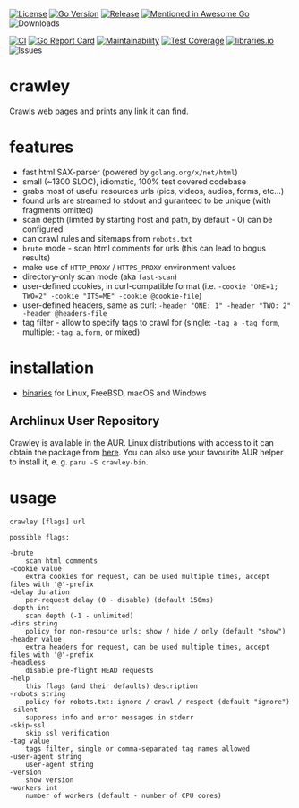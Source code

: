 [![License](https://img.shields.io/badge/license-MIT%20License-blue.svg)](https://github.com/s0rg/crawley/blob/main/LICENSE)
[![Go Version](https://img.shields.io/github/go-mod/go-version/s0rg/crawley)](go.mod)
[![Release](https://img.shields.io/github/v/release/s0rg/crawley)](https://github.com/s0rg/crawley/releases/latest)
[![Mentioned in Awesome Go](https://awesome.re/mentioned-badge.svg)](https://github.com/avelino/awesome-go)
![Downloads](https://img.shields.io/github/downloads/s0rg/crawley/total.svg)

[![CI](https://github.com/s0rg/crawley/workflows/ci/badge.svg)](https://github.com/s0rg/crawley/actions?query=workflow%3Aci)
[![Go Report Card](https://goreportcard.com/badge/github.com/s0rg/crawley)](https://goreportcard.com/report/github.com/s0rg/crawley)
[![Maintainability](https://api.codeclimate.com/v1/badges/6542cd90a6c665e4202e/maintainability)](https://codeclimate.com/github/s0rg/crawley/maintainability)
[![Test Coverage](https://api.codeclimate.com/v1/badges/e1c002df2b4571e01537/test_coverage)](https://codeclimate.com/github/s0rg/crawley/test_coverage)
[![libraries.io](https://img.shields.io/librariesio/github/s0rg/crawley)](https://libraries.io/github/s0rg/crawley)
![Issues](https://img.shields.io/github/issues/s0rg/crawley)

# crawley

Crawls web pages and prints any link it can find.

# features

- fast html SAX-parser (powered by `golang.org/x/net/html`)
- small (~1300 SLOC), idiomatic, 100% test covered codebase
- grabs most of useful resources urls (pics, videos, audios, forms, etc...)
- found urls are streamed to stdout and guranteed to be unique (with fragments omitted)
- scan depth (limited by starting host and path, by default - 0) can be configured
- can crawl rules and sitemaps from `robots.txt`
- `brute` mode - scan html comments for urls (this can lead to bogus results)
- make use of `HTTP_PROXY` / `HTTPS_PROXY` environment values
- directory-only scan mode (aka `fast-scan`)
- user-defined cookies, in curl-compatible format (i.e. `-cookie "ONE=1; TWO=2" -cookie "ITS=ME" -cookie @cookie-file`)
- user-defined headers, same as curl: `-header "ONE: 1" -header "TWO: 2" -header @headers-file`
- tag filter - allow to specify tags to crawl for (single: `-tag a -tag form`, multiple: `-tag a,form`, or mixed)

# installation

- [binaries](https://github.com/s0rg/crawley/releases) for Linux, FreeBSD, macOS and Windows

## Archlinux User Repository

Crawley is available in the AUR. Linux distributions with access to it can obtain the package from [here](https://aur.archlinux.org/packages/crawley-bin/).
You can also use your favourite AUR helper to install it, e. g. `paru -S crawley-bin`.

# usage

```
crawley [flags] url

possible flags:

-brute
    scan html comments
-cookie value
    extra cookies for request, can be used multiple times, accept files with '@'-prefix
-delay duration
    per-request delay (0 - disable) (default 150ms)
-depth int
    scan depth (-1 - unlimited)
-dirs string
    policy for non-resource urls: show / hide / only (default "show")
-header value
    extra headers for request, can be used multiple times, accept files with '@'-prefix
-headless
    disable pre-flight HEAD requests
-help
    this flags (and their defaults) description
-robots string
    policy for robots.txt: ignore / crawl / respect (default "ignore")
-silent
    suppress info and error messages in stderr
-skip-ssl
    skip ssl verification
-tag value
    tags filter, single or comma-separated tag names allowed
-user-agent string
    user-agent string
-version
    show version
-workers int
    number of workers (default - number of CPU cores)
```

